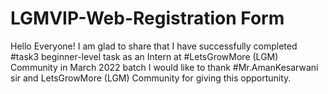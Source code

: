 # LGMVIP-Web-Registration Form
Hello Everyone! I am glad to share that I have successfully completed #task3 beginner-level task as an Intern at #LetsGrowMore (LGM) Community in March 2022 batch I would like to thank #Mr.AmanKesarwani sir and LetsGrowMore (LGM) Community for giving this opportunity.
